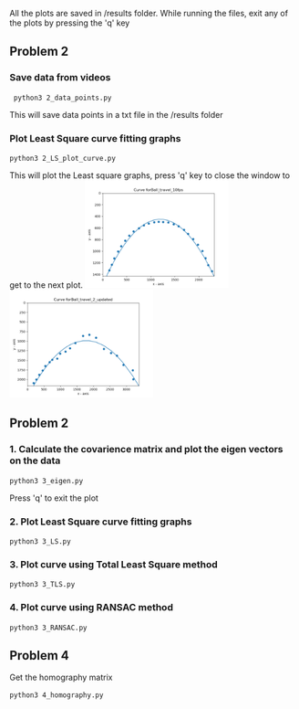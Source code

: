 All the plots are saved in /results folder. While running the files, exit any of the plots by pressing the 'q' key
## Problem 2
### Save data from videos

	 python3 2_data_points.py
This will save data points in a txt file in the /results folder

### Plot Least Square curve fitting graphs

    python3 2_LS_plot_curve.py
This will plot the Least square graphs, press 'q' key to close the window to get to the next plot.
<img  alt="2_LS_1"  src="results/LS_Ball_travel_10fps.png"  width="50%" /> <img  alt="2_LS_2"  src="results/LS_Ball_travel_2_updated.png"  width="50%" /> 
## Problem 2
### 1.  Calculate the covarience matrix and plot the eigen vectors on the data

    python3 3_eigen.py
   Press 'q' to exit the plot
### 2. Plot Least Square curve fitting graphs

    python3 3_LS.py
   
### 3. Plot curve using Total Least Square method

    python3 3_TLS.py
###  4. Plot curve using RANSAC method

    python3 3_RANSAC.py
## Problem 4
Get the homography matrix

    python3 4_homography.py


